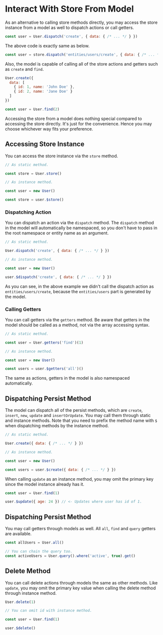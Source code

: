 # Interact With Store From Model

As an alternative to calling store methods directly, you may access the store instance from a model as well to dispatch actions or call getters.

```js
const user = User.dispatch('create', { data: { /* ... */ } })
```

 The above code is exactly same as below.

```js
const user = store.dispatch('entities/users/create', { data: { /* ... */ } })
```

Also, the model is capable of calling all of the store actions and getters such as `create` and `find`.

```js
User.create({
  data: [
    { id: 1, name: 'John Doe' },
    { id: 2, name: 'Jane Doe' }
  ]
})

const user = User.find(2)
```

Accessing the store from a model does nothing special compared to accessing the store directly. It's just for the convenience. Hence you may choose whichever way fits your preference.

## Accessing Store Instance

You can access the store instance via the `store` method.

```js
// As static method.

const store = User.store()
```

```js
// As instance method.

const user = new User()

const store = user.$store()
```

### Dispatching Action

You can dispatch an action via the `dispatch` method. The `dispatch` method in the model will automatically be namespaced, so you don't have to pass in the root namespace or entity name as an argument.

```js
// As static method.

User.dispatch('create', { data: { /* ... */ } })

// As instance method.

const user = new User()

user.$dispatch('create', { data: { /* ... */ } })
```

As you can see, in the above example we didn't call the dispatch action as `entities/users/create`, because the `entities/users` part is generated by the model.

### Calling Getters

You can call getters via the `getters` method. Be aware that getters in the model should be called as a method, not via the array accessing syntax.

```js
// As static method.

const user = User.getters('find')(1)
```

```js
// As instance method.

const user = new User()

const users = user.$getters('all')()
```

The same as actions, getters in the model is also namespaced automatically.

## Dispatching Persist Method

The model can dispatch all of the persist methods, which are `create`, `insert`, `new`, `update` and `insertOrUpdate`. You may call them through static and instance methods. Note that you need to prefix the method name with `$` when dispatching methods by the instance method.

```js
// As static method.

User.create({ data: { /* ... */ } })

// As instance method.

const user = new User()

const users = user.$create({ data: { /* ... */ } })
```

When calling `update` as an instance method, you may omit the primary key since the model instance already has it.

```js
const user = User.find(1)

user.$update({ age: 24 }) // <- Updates where user has id of 1.
```

## Dispatching Persist Method

You may call getters through models as well. All `all`, `find` and `query` getters are available.

```js
const allUsers = User.all()

// You can chain the query too.
const activeUsers = User.query().where('active', true).get()
```

## Delete Method

You can call delete actions through models the same as other methods. Like `update`, you may omit the primary key value when calling the delete method through instance method.

```js
User.delete(1)

// You can omit id with instance method.

const user = User.find(1)

user.$delete()
```
